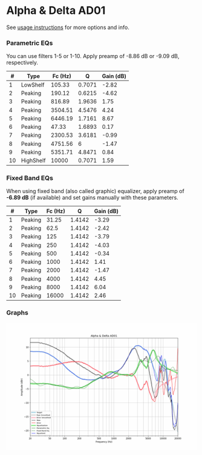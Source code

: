 # Alpha & Delta AD01
See [usage instructions](https://github.com/jaakkopasanen/AutoEq#usage) for more options and info.

### Parametric EQs
You can use filters 1-5 or 1-10. Apply preamp of -8.86 dB or -9.09 dB, respectively.

|   # | Type      |   Fc (Hz) |      Q |   Gain (dB) |
|-----|-----------|-----------|--------|-------------|
|   1 | LowShelf  |    105.33 | 0.7071 |       -2.82 |
|   2 | Peaking   |    190.12 | 0.6215 |       -4.62 |
|   3 | Peaking   |    816.89 | 1.9636 |        1.75 |
|   4 | Peaking   |   3504.51 | 4.5476 |        4.24 |
|   5 | Peaking   |   6446.19 | 1.7161 |        8.67 |
|   6 | Peaking   |     47.33 | 1.6893 |        0.17 |
|   7 | Peaking   |   2300.53 | 3.6181 |       -0.99 |
|   8 | Peaking   |   4751.56 | 6      |       -1.47 |
|   9 | Peaking   |   5351.71 | 4.8471 |        0.84 |
|  10 | HighShelf |  10000    | 0.7071 |        1.59 |

### Fixed Band EQs
When using fixed band (also called graphic) equalizer, apply preamp of **-6.89 dB** (if available) and set gains manually with these parameters.

|   # | Type    |   Fc (Hz) |      Q |   Gain (dB) |
|-----|---------|-----------|--------|-------------|
|   1 | Peaking |     31.25 | 1.4142 |       -3.29 |
|   2 | Peaking |     62.5  | 1.4142 |       -2.42 |
|   3 | Peaking |    125    | 1.4142 |       -3.79 |
|   4 | Peaking |    250    | 1.4142 |       -4.03 |
|   5 | Peaking |    500    | 1.4142 |       -0.34 |
|   6 | Peaking |   1000    | 1.4142 |        1.41 |
|   7 | Peaking |   2000    | 1.4142 |       -1.47 |
|   8 | Peaking |   4000    | 1.4142 |        4.45 |
|   9 | Peaking |   8000    | 1.4142 |        6.04 |
|  10 | Peaking |  16000    | 1.4142 |        2.46 |

### Graphs
![](./Alpha%20&%20Delta%20AD01.png)
